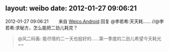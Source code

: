 layout: weibo
date: 2012-01-27 09:06:21
---
2012-01-27 09:06:21  &nbsp;&nbsp;&nbsp;&nbsp;&nbsp;&nbsp; 来自 <a href="http://app.weibo.com/t/feed/l4RWD" rel="nofollow">Weico.Android</a>
回复 @李若希:天天耗…… //@李若希:求秘方，怎么能把二劲儿耗完？
>  @风二码畜: 能尽情的二一天也挺好的……第一季度的二劲儿希望今天耗光~~ ​​​
